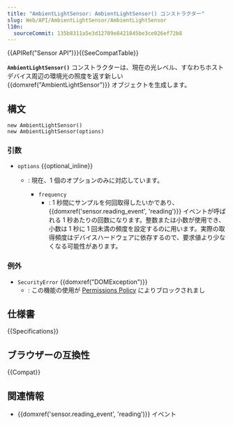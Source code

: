 ```yaml
---
title: "AmbientLightSensor: AmbientLightSensor() コンストラクター"
slug: Web/API/AmbientLightSensor/AmbientLightSensor
l10n:
  sourceCommit: 135b8311a5e3d12789e8421845be3ce026ef72b8
---
```


{{APIRef("Sensor API")}}{{SeeCompatTable}}

**`AmbientLightSensor()`** コンストラクターは、現在の光レベル、すなわちホストデバイス周辺の環境光の照度を返す新しい {{domxref("AmbientLightSensor")}} オブジェクトを生成します。

## 構文

```js-nolint
new AmbientLightSensor()
new AmbientLightSensor(options)
```

### 引数

- `options` {{optional_inline}}

  - : 現在、1 個のオプションのみに対応しています。

    - `frequency`
      - : 1 秒間にサンプルを何回取得したいかであり、{{domxref('sensor.reading_event', 'reading')}} イベントが呼ばれる 1 秒あたりの回数になります。整数または小数が使用でき、小数は 1 秒に 1 回未満の頻度を設定するのに用います。実際の取得頻度はデバイスハードウェアに依存するので、要求値より少なくなる可能性があります。

### 例外

- `SecurityError` {{domxref("DOMException")}}
  - : この機能の使用が [Permissions Policy](/ja/docs/Web/HTTP/Permissions_Policy) によりブロックされまし

## 仕様書

{{Specifications}}

## ブラウザーの互換性

{{Compat}}

## 関連情報

- {{domxref('sensor.reading_event', 'reading')}} イベント
